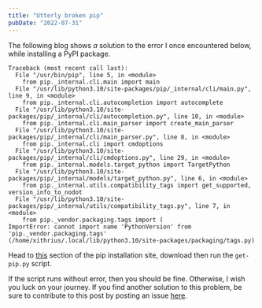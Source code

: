 ```yaml
---
title: "Utterly broken pip"
pubDate: "2022-07-31"
---
```


The following blog shows _a_ solution to the error I once encountered below, while installing a PyPI package.

```
Traceback (most recent call last):
  File "/usr/bin/pip", line 5, in <module>
    from pip._internal.cli.main import main
  File "/usr/lib/python3.10/site-packages/pip/_internal/cli/main.py", line 9, in <module>
    from pip._internal.cli.autocompletion import autocomplete
  File "/usr/lib/python3.10/site-packages/pip/_internal/cli/autocompletion.py", line 10, in <module>
    from pip._internal.cli.main_parser import create_main_parser
  File "/usr/lib/python3.10/site-packages/pip/_internal/cli/main_parser.py", line 8, in <module>
    from pip._internal.cli import cmdoptions
  File "/usr/lib/python3.10/site-packages/pip/_internal/cli/cmdoptions.py", line 29, in <module>
    from pip._internal.models.target_python import TargetPython
  File "/usr/lib/python3.10/site-packages/pip/_internal/models/target_python.py", line 6, in <module>
    from pip._internal.utils.compatibility_tags import get_supported, version_info_to_nodot
  File "/usr/lib/python3.10/site-packages/pip/_internal/utils/compatibility_tags.py", line 7, in <module>
    from pip._vendor.packaging.tags import (
ImportError: cannot import name 'PythonVersion' from 'pip._vendor.packaging.tags' (/home/xithrius/.local/lib/python3.10/site-packages/packaging/tags.py)
```

Head to [this](https://pip.pypa.io/en/stable/installation/#get-pip-py) section of the pip installation site, download then run the `get-pip.py` script.

If the script runs without error, then you should be fine. Otherwise, I wish you luck on your journey. If you find another solution to this problem, be sure to contribute to this post by posting an issue [here](https://github.com/Xithrius/xithrius.cloud/issues/new).
